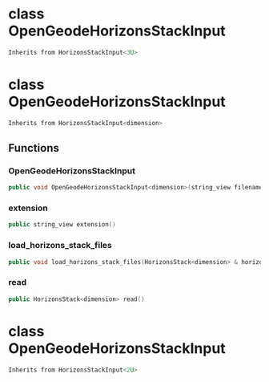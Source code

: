 # class OpenGeodeHorizonsStackInput

```cpp
Inherits from HorizonsStackInput<3U>
```

# class OpenGeodeHorizonsStackInput

```cpp
Inherits from HorizonsStackInput<dimension>
```

## Functions

### OpenGeodeHorizonsStackInput

```cpp
public void OpenGeodeHorizonsStackInput<dimension>(string_view filename)
```

### extension

```cpp
public string_view extension()
```

### load_horizons_stack_files

```cpp
public void load_horizons_stack_files(HorizonsStack<dimension> & horizons_stack, string_view directory)
```

### read

```cpp
public HorizonsStack<dimension> read()
```

# class OpenGeodeHorizonsStackInput

```cpp
Inherits from HorizonsStackInput<2U>
```
